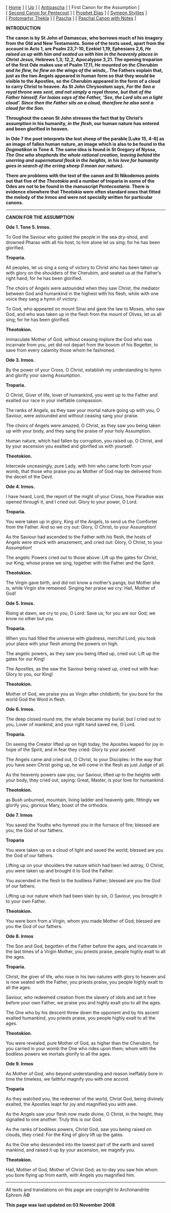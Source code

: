 \[ [Home](index.md) \] \[ [Up](john-dam.md) \] \[ [Antipascha](thomcan.md) \] \[ First Canon for the Assumption \] \[ [Second Canon for Pentecost](pentcan2.md) \] \[ [Prophet Elias](20julcan.md) \] \[ [Symeon Stylites](symeon.md) \] \[ [Protomartyr Thekla](TheklaCan.md) \] \[ [Pascha](PaschaCan.md) \] \[ [Paschal Canon with Notes](paschal_canon_with_notes.md) \]

****INTRODUCTION****

**The canon is by St John of Damascus, who borrows much of his imagery from the Old and New Testaments. Some of the texts used, apart from the account in Acts 1, are Psalm 23,7-10, Ezekiel 1,19, Ephesians 2,6, *He raised us up with him and seated us with him in the heavenly places in Christ Jesus*, Hebrews 1,3; 12,2, Apocalypse 3,21. The opening troparion of the first Ode makes use of Psalm 17,11, *He mounted on the Cherubim and he flew, he flew on the wings of the winds*,. The Fathers explain that, just as the two Angels appeared in human form so that they would be visible to the Apostles, so the Cherubim appeared in the form of a cloud to carry Christ to heaven. As St John Chrysostom says, *For the Son a royal throne was sent, and not simply a royal throne, but that of the Father himself. For Isaias says of the Father, ‘See, the Lord sits on a light cloud’. Since then the Father sits on a cloud, therefore he also sent a cloud for the Son.***

**Throughout the canon St John stresses the fact that by Christ’s assumption in his humanity, *in the flesh*, our human nature has entered and been glorified in heaven.**

**In Ode 7 the poet interprets the lost sheep of the parable \[Luke 15, 4-6\] as an image of fallen human nature, an image which is also to be found in the *Dogmatikon* in Tone 4. The same idea is found in St Gregory of Nyssa, *The One who shepherds the whole rational creation, leaving behind the unerring and supernatural flock in the heights, in his love for humanity goes in search of the erring sheep (I mean our nature).***

**There are problems with the text of the canon and St Nikodemos points out that five of the *Theotokia* and a number of troparia in some of the Odes are not to be found in the manuscript *Pentecostaria.* There is evidence elsewhere that *Theotokia* were often standard ones that fitted the melody of the *Irmos* and were not specially written for particular canons.**

------------------------------------------------------------------------

****CANON FOR THE ASSUMPTION****

**Ode 1. Tone 5. Irmos.**

To God the Saviour who guided the people in the sea dry-shod, and drowned Pharao with all his host, to him alone let us sing: for he has been glorified.

**Troparia.**

All peoples, let us sing a song of victory to Christ who has been taken up with glory on the shoulders of the Cherubim, and seated us at the Father’s right hand; for he has been glorified.

The choirs of Angels were astounded when they saw Christ, the mediator between God and humankind in the highest with his flesh, while with one voice they sang a hymn of victory.

To God, who appeared on mount Sinai and gave the law to Moses, who saw God, and who was taken up in the flesh from the mount of Olives, let us all sing; for he has been glorified.

**Theotokion.**

Immaculate Mother of God, without ceasing implore the God who was incarnate from you, yet did not depart from the bosom of his Begetter, to save from every calamity those whom he fashioned.

**Ode 3. Irmos.**

By the power of your Cross, O Christ, establish my understanding to hymn and glorify your saving Assumption.

**Troparia.**

O Christ, Giver of life, lover of humankind, you went up to the Father and exalted our race in your ineffable compassion.

The ranks of Angels, as they saw your mortal nature going up with you, O Saviour, were astounded and without ceasing sang your praise.

The choirs of Angels were amazed, O Christ, as they saw you being taken up with your body, and they sang the praise of your holy Assumption.

Human nature, which had fallen by corruption, you raised up, O Christ, and by your ascension you exalted and glorified us with yourself.

**Theotokion.**

Intercede unceasingly, pure Lady, with him who came forth from your womb, that those who praise you as Mother of God may be delivered from the deceit of the Devil.

**Ode 4. Irmos.**

I have heard, Lord, the report of the might of your Cross, how Paradise was opened through it, and I cried out: Glory to your power, O Lord.

**Troparia.**

You were taken up in glory, King of the Angels, to send us the Comforter from the Father. And so we cry out: Glory, O Christ, to your Assumption!

As the Saviour had ascended to the Father with his flesh, the hosts of Angels were struck with amazement, and cried out: Glory, O Christ, to your Assumption!

The angelic Powers cried out to those above: Lift up the gates for Christ, our King; whose praise we sing, together with the Father and the Spirit.

**Theotokion.**

The Virgin gave birth, and did not know a mother’s pangs; but Mother she is, while Virgin she remained. Singing her praise we cry: Hail, Mother of God!

**Ode 5. Irmos.**

Rising at dawn, we cry to you, O Lord: Save us; for you are our God; we know no other but you.

**Troparia.**

When you had filled the universe with gladness, merciful Lord, you took your place with your flesh among the powers on high.

The angelic powers, as they saw you being lifted up, cried out: Lift up the gates for our King!

The Apostles, as the saw the Saviour being raised up, cried out with fear: Glory to you, our King!

**Theotokion.**

Mother of God, we praise you as Virgin after childbirth; for you bore for the world God the Word in flesh.

**Ode 6. Irmos.**

The deep closed round me, the whale became my burial; but I cried out to you, Lover of mankind, and your right hand saved me, O Lord.

**Troparia.**

On seeing the Creator lifted up on high today, the Apostles leaped for joy in hope of the Spirit, and in fear they cried: Glory to your ascent!

The Angels came and cried out, O Christ, to your Disciples: In the way that you have seen Christ going up, he will come in the flesh as just Judge of all.

As the heavenly powers saw you, our Saviour, lifted up to the heights with your body, they cried out, saying: Great, Master, is your love for humankind.

**Theotokion.**

as Bush unburned, mountain, living ladder and heavenly gate, fittingly we glorify you, glorious Mary, boast of the orthodox.

**Ode 7. Irmos**

You saved the Youths who hymned you in the furnace of fire; blessed are you, the God of our fathers.

**Troparia**

You were taken up on a cloud of light and saved the world; blessed are you the God of our fathers.

Lifting up on your shoulders the nature which had been led astray, O Christ, you were taken up and brought it to God the Father.

You ascended in the flesh to the bodiless Father; blessed are you the God of our fathers.

Lifting up our nature which had been slain by sin, O Saviour, you brought it to your own Father.

**Theotokion.**

You were born from a Virgin, whom you made Mother of God; blessed are you the God of our fathers.

**Ode 8. Irmos**

The Son and God, begotten of the Father before the ages, and incarnate in the last times of a Virgin Mother, you priests praise, people highly exalt to all the ages.

**Troparia.**

Christ, the giver of life, who rose in his two natures with glory to heaven and is now seated with the Father, you priests praise, you people highly exalt to all the ages.

Saviour, who redeemed creation from the slavery of idols and set it free before your own Father, we praise you and highly exalt you to all the ages.

The One who by his descent threw down the opponent and by his ascent exalted humankind, you priests praise, you people highly exalt to all the ages.

**Theotokion.**

You were revealed, pure Mother of God, as higher than the Cherubim, for you carried in your womb the One who rides upon them; whom with the bodiless powers we mortals glorify to all the ages.

**Ode 9. Irmos**

As Mother of God, who beyond understanding and reason ineffably bore in time the timeless, we faithful magnify you with one accord.

**Troparia**

As they watched you, the redeemer of the world, Christ God, being divinely exalted, the Apostles leapt for joy and magnified you with awe.

As the Angels saw your flesh now made divine, O Christ, in the height, they signalled to one another: Truly this is our God.

As the ranks of bodiless powers, Christ God, saw you being raised on clouds, they cried: For the King of glory lift up the gates.

As the One who descended into the lowest part of the earth and saved mankind, and raised it up by your ascension, we magnify you.

**Theotokion.**

Hail, Mother of God, Mother of Christ God; as to-day you saw him whom you bore flying up from earth, with Angels you magnified him.

------------------------------------------------------------------------

All texts and translations on this page are copyright to
Archimandrite Ephrem Â©

**This page was last updated on 03 November 2008**
